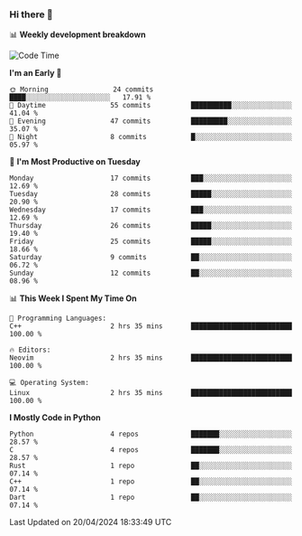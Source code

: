### Hi there 👋

📊 **Weekly development breakdown**
<!--START_SECTION:waka-->
![Code Time](http://img.shields.io/badge/Code%20Time-117%20hrs%2052%20mins-blue)

**I'm an Early 🐤** 

```text
🌞 Morning                24 commits          ████░░░░░░░░░░░░░░░░░░░░░   17.91 % 
🌆 Daytime                55 commits          ██████████░░░░░░░░░░░░░░░   41.04 % 
🌃 Evening                47 commits          █████████░░░░░░░░░░░░░░░░   35.07 % 
🌙 Night                  8 commits           █░░░░░░░░░░░░░░░░░░░░░░░░   05.97 % 
```
📅 **I'm Most Productive on Tuesday** 

```text
Monday                   17 commits          ███░░░░░░░░░░░░░░░░░░░░░░   12.69 % 
Tuesday                  28 commits          █████░░░░░░░░░░░░░░░░░░░░   20.90 % 
Wednesday                17 commits          ███░░░░░░░░░░░░░░░░░░░░░░   12.69 % 
Thursday                 26 commits          █████░░░░░░░░░░░░░░░░░░░░   19.40 % 
Friday                   25 commits          █████░░░░░░░░░░░░░░░░░░░░   18.66 % 
Saturday                 9 commits           ██░░░░░░░░░░░░░░░░░░░░░░░   06.72 % 
Sunday                   12 commits          ██░░░░░░░░░░░░░░░░░░░░░░░   08.96 % 
```


📊 **This Week I Spent My Time On** 

```text
💬 Programming Languages: 
C++                      2 hrs 35 mins       █████████████████████████   100.00 % 

🔥 Editors: 
Neovim                   2 hrs 35 mins       █████████████████████████   100.00 % 

💻 Operating System: 
Linux                    2 hrs 35 mins       █████████████████████████   100.00 % 
```

**I Mostly Code in Python** 

```text
Python                   4 repos             ███████░░░░░░░░░░░░░░░░░░   28.57 % 
C                        4 repos             ███████░░░░░░░░░░░░░░░░░░   28.57 % 
Rust                     1 repo              ██░░░░░░░░░░░░░░░░░░░░░░░   07.14 % 
C++                      1 repo              ██░░░░░░░░░░░░░░░░░░░░░░░   07.14 % 
Dart                     1 repo              ██░░░░░░░░░░░░░░░░░░░░░░░   07.14 % 
```




 Last Updated on 20/04/2024 18:33:49 UTC
<!--END_SECTION:waka-->
<!--
**R-enanVieira/R-enanVieira** is a ✨ _special_ ✨ repository because its `README.md` (this file) appears on your GitHub profile.

Here are some ideas to get you started:

- 🔭 I’m currently working on ...
- 🌱 I’m currently learning ...
- 👯 I’m looking to collaborate on ...
- 🤔 I’m looking for help with ...
- 💬 Ask me about ...
- 📫 How to reach me: ...
- 😄 Pronouns: ...
- ⚡ Fun fact: ...
-->
